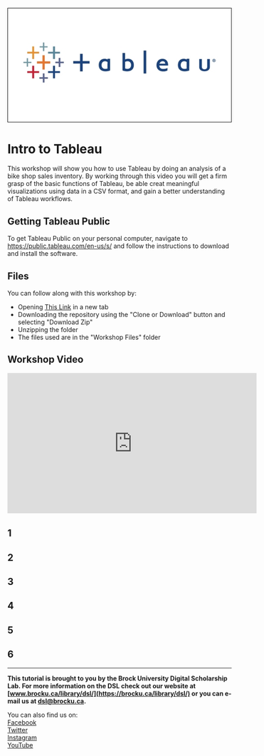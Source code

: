 ![Tableau Logo][imglogo]


# Intro to Tableau
 This workshop will show you how to use Tableau by doing an analysis of a bike shop sales inventory.  By working through this video you will get a firm grasp of the basic functions of Tableau, be able creat meaningful visualizations using data in a CSV format, and gain a better understanding of Tableau workflows.

## Getting Tableau Public
To get Tableau Public on your personal computer, navigate to https://public.tableau.com/en-us/s/ and follow the instructions to download and install the software.

## Files 
You can follow along with this workshop by: 

- Opening [This Link](https://github.com/BrockDSL/Intro_to_Tableau_Workshop) in a new tab
- Downloading the repository using the "Clone or Download" button and selecting "Download Zip"
- Unzipping the folder
- The files used are in the "Workshop Files" folder


## Workshop Video
 <iframe width="560" height="315" src="https://www.youtube.com/embed/AJ4x-kwf5GM" frameborder="0" allow="accelerometer; autoplay; encrypted-media; gyroscope; picture-in-picture" allowfullscreen></iframe>

## 1

## 2

## 3

## 4

## 5

## 6

---    

  
**This tutorial is brought to you by the Brock University Digital Scholarship Lab.  For more information on the DSL check out our website at [www.brocku.ca/library/dsl/](https://brocku.ca/library/dsl/) or you can e-mail us at dsl@brocku.ca.**  
  
You can also find us on:  
[Facebook](https://www.facebook.com/Brock-University-Digital-Scholarship-Lab-349407235866792/)  
[Twitter](https://twitter.com/brock_dsl)  
[Instagram](https://www.instagram.com/brock_dsl/?hl=en)  
[YouTube](https://www.youtube.com/channel/UC2eEqPkDo-1N3qilxv-N_1g/featured?view_as=subscriber)









<!--- Please use reference style images so that it is easier to update pictures later --->

[dsllogo]: dsl_logo.png
[imglogo]: tabimg.jpg
